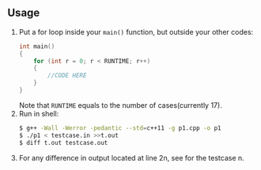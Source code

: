 ## Usage
1. Put a for loop inside your `main()` function, but outside your other codes:
    ```cpp
    int main()
    {
        for (int r = 0; r < RUNTIME; r++)
        {
            //CODE HERE
        }
    }
    ```
    Note that `RUNTIME` equals to the number of cases(currently 17).
2. Run in shell:
    ```bash
    $ g++ -Wall -Werror -pedantic --std=c++11 -g p1.cpp -o p1
    $ ./p1 < testcase.in >>t.out
    $ diff t.out testcase.out
    ```
3. For any difference in output located at line 2n, see for the testcase n.
